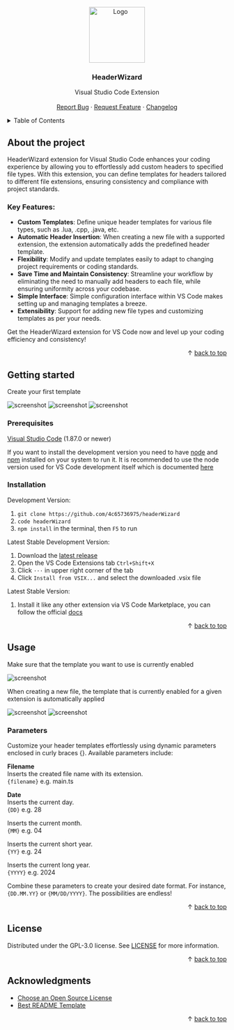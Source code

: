 <div id="top"></div>
<br/>
<div align="center">
  <a href="https://github.com/4c65736975/headerWizard">
    <img src="https://github.com/4c65736975/headerWizard/assets/107006334/79fe12a9-8607-4a5b-8e76-86c626b77d1f" alt="Logo" width="128" height="128">
  </a>
  <h3>HeaderWizard</h3>
  <p>
    Visual Studio Code Extension
    <br/>
    <br/>
    <a href="https://github.com/4c65736975/headerWizard/issues">Report Bug</a>
    ·
    <a href="https://github.com/4c65736975/headerWizard/issues">Request Feature</a>
    ·
    <a href="https://github.com/4c65736975/headerWizard/blob/main/CHANGELOG.md">Changelog</a>
  </p>
</div>
<details>
  <summary>Table of Contents</summary>
  <ol>
    <li>
      <a href="#about-the-project">About The Project</a>
      <ul>
        <li>
          <a href="#key-features">Key Features</a>
        </li>
      </ul>
    </li>
    <li>
      <a href="#getting-started">Getting Started</a>
      <ul>
        <li>
          <a href="#prerequisites">Prerequisites</a>
        </li>
        <li>
          <a href="#installation">Installation</a>
        </li>
      </ul>
    </li>
    <li>
      <a href="#usage">Usage</a>
      <ul>
        <li>
          <a href="#parameters">Parameters</a>
        </li>
      </ul>
    </li>
    <li>
      <a href="#license">License</a>
    </li>
    <li>
      <a href="#acknowledgments">Acknowledgments</a>
    </li>
  </ol>
</details>

## About the project

HeaderWizard extension for Visual Studio Code enhances your coding experience by allowing you to effortlessly add custom headers to specified file types. With this extension, you can define templates for headers tailored to different file extensions, ensuring consistency and compliance with project standards.

### Key Features:
- **Custom Templates**: Define unique header templates for various file types, such as .lua, .cpp, .java, etc.
- **Automatic Header Insertion**: When creating a new file with a supported extension, the extension automatically adds the predefined header template.
- **Flexibility**: Modify and update templates easily to adapt to changing project requirements or coding standards.
- **Save Time and Maintain Consistency**: Streamline your workflow by eliminating the need to manually add headers to each file, while ensuring uniformity across your codebase.
- **Simple Interface**: Simple configuration interface within VS Code makes setting up and managing templates a breeze.
- **Extensibility**: Support for adding new file types and customizing templates as per your needs.

Get the HeaderWizard extension for VS Code now and level up your coding efficiency and consistency!

<p align="right">&#x2191 <a href="#top">back to top</a></p>

## Getting started

Create your first template

<img src="https://github.com/4c65736975/headerWizard/assets/107006334/e8839579-b967-4877-bf52-a7e937251ce3" alt="screenshot">
<img src="https://github.com/4c65736975/headerWizard/assets/107006334/c35afbe7-78fd-4de3-98c2-d356ce145341" alt="screenshot">
<img src="https://github.com/4c65736975/headerWizard/assets/107006334/5ac2549a-583b-4f7a-a234-5f8e53bf10a0" alt="screenshot">

### Prerequisites

[Visual Studio Code](https://code.visualstudio.com/) (1.87.0 or newer)

If you want to install the development version you need to have [node](https://nodejs.org/en/) and [npm](https://nodejs.org/en/) installed on your system to run it. It is recommended to use the node version used for VS Code development itself which is documented [here](https://github.com/Microsoft/vscode/wiki/How-to-Contribute#prerequisites)

### Installation

Development Version:

1. `git clone https://github.com/4c65736975/headerWizard`
2. `code headerWizard`
3. `npm install` in the terminal, then `F5` to run

Latest Stable Development Version:

1. Download the [latest release](https://github.com/4c65736975/headerWizard/releases)
2. Open the VS Code Extensions tab `Ctrl+Shift+X`
3. Click `···` in upper right corner of the tab
4. Click `Install from VSIX...` and select the downloaded .vsix file

Latest Stable Version:

1. Install it like any other extension via VS Code Marketplace, you can follow the official [docs](https://code.visualstudio.com/docs/editor/extension-marketplace
)

<p align="right">&#x2191 <a href="#top">back to top</a></p>

## Usage

Make sure that the template you want to use is currently enabled

<img src="https://github.com/4c65736975/headerWizard/assets/107006334/37eb8e1a-6288-4ca4-91bb-14a462a18a07" alt="screenshot">

When creating a new file, the template that is currently enabled for a given extension is automatically applied

<img src="https://github.com/4c65736975/headerWizard/assets/107006334/6348a7e1-f0d3-4c0d-b7f2-d0f65e8bce9d" alt="screenshot">
<img src="https://github.com/4c65736975/headerWizard/assets/107006334/2fc711ab-c807-4681-bbd5-c522841f38e5" alt="screenshot">

### Parameters

Customize your header templates effortlessly using dynamic parameters enclosed in curly braces {}. Available parameters include:

**Filename**
<br/>
Inserts the created file name with its extension.
<br/>
`{filename}` e.g. main.ts

**Date**
<br/>
Inserts the current day.
<br/>
`{DD}` e.g. 28

Inserts the current month.
<br/>
`{MM}` e.g. 04

Inserts the current short year.
<br/>
`{YY}` e.g. 24

Inserts the current long year.
<br/>
`{YYYY}` e.g. 2024

Combine these parameters to create your desired date format. For instance, `{DD.MM.YY}` or `{MM/DD/YYYY}`. The possibilities are endless!

<p align="right">&#x2191 <a href="#top">back to top</a></p>

## License

Distributed under the GPL-3.0 license. See [LICENSE](https://github.com/4c65736975/headerWizard/blob/main/LICENSE) for more information.

<p align="right">&#x2191 <a href="#top">back to top</a></p>

## Acknowledgments

* [Choose an Open Source License](https://choosealicense.com)
* [Best README Template](https://github.com/othneildrew/Best-README-Template)

<p align="right">&#x2191 <a href="#top">back to top</a></p>
